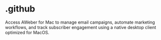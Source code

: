 # .github
Access AWeber for Mac to manage email campaigns, automate marketing workflows, and track subscriber engagement using a native desktop client optimized for MacOS.
